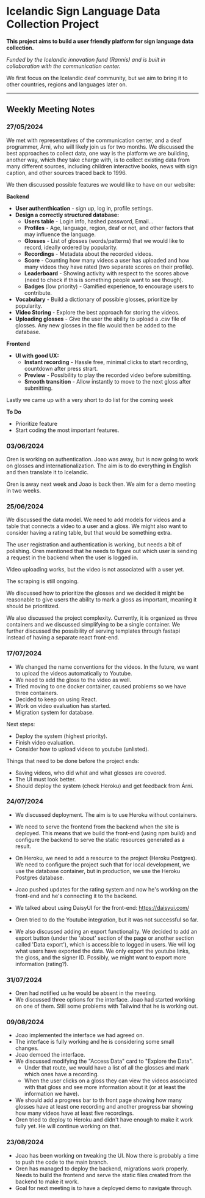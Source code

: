 # Icelandic Sign Language Data Collection Project

**This project aims to build a user friendly platform for sign language data collection.**

_Funded by the Icelandic innovation fund (Rannís) and is built in collaboration with the communication center._

We first focus on the Icelandic deaf community, but we aim to bring it to other countries, regions and languages later on.

---

## Weekly Meeting Notes

### 27/05/2024

We met with representatives of the communication center, and a deaf programmer, Árni, who will likely join us for two months. We discussed the best approaches to collect data, one way is the platform we are building, another way, which they take charge with, is to collect existing data from many different sources, including children interactive books, news with sign caption, and other sources traced back to 1996.

We then discussed possible features we would like to have on our website:

**Backend**

- **User authenthication** - sign up, log in, profile settings.
- **Design a correctly structured database:**
  - **Users table** - Login info, hashed password, Email...
  - **Profiles** - Age, language, region, deaf or not, and other factors that may influence the language.
  - **Glosses** - List of glosses (words/patterns) that we would like to record, ideally ordered by popularity.
  - **Recordings** - Metadata about the recorded videos.
  - **Score** - Counting how many videos a user has uploaded and how many videos they have rated (two separate scores on their profile).
  - **Leaderboard** - Showing activity with respect to the scores above (need to check if this is something people want to see though).
  - **Badges** (low priority) - Gamified experience, to encourage users to contribute.
- **Vocabulary** - Build a dictionary of possible glosses, prioritize by popularity.
- **Video Storing** - Explore the best approach for storing the videos.
- **Uploading glosses** - Give the user the ability to upload a .csv file of glosses. Any new glosses in the file would then be added to the database.

**Frontend**

- **UI with good UX:**
  - **Instant recording** - Hassle free, minimal clicks to start recording, countdown after press strart.
  - **Preview** - Possibility to play the recorded video before submitting.
  - **Smooth transition** - Allow instantly to move to the next gloss after submitting.

Lastly we came up with a very short to do list for the coming week

**To Do**

- Prioritize feature
- Start coding the most important features.

### 03/06/2024

Oren is working on authentication. Joao was away, but is now going to work on glosses and internationalization. The aim is to do everything in English and then translate it to Icelandic.

Oren is away next week and Joao is back then. We aim for a demo meeting in two weeks.

### 25/06/2024

We discussed the data model. We need to add models for videos and a table that connects a video to a user and a gloss. We might also want to consider having a rating table, but that would be something extra.

The user registration and authentication is working, but needs a bit of polishing. Oren mentioned that he needs to figure out which user is sending a request in the backend when the user is logged in.

Video uploading works, but the video is not associated with a user yet.

The scraping is still ongoing.

We discussed how to prioritize the glosses and we decided it might be reasonable to give users the ability to mark a gloss as important, meaning it should be prioritized.

We also discussed the project complexity. Currently, it is organized as three containers and we discussed simplifying to be a single container. We further discussed the possibility of serving templates through fastapi instead of having a separate react front-end.

### 17/07/2024

- We changed the name conventions for the videos. In the future, we want to upload the videos automatically to Youtube.
- We need to add the gloss to the video as well.
- Tried moving to one docker container, caused problems so we have three containers.
- Decided to keep on using React.
- Work on video evaluation has started.
- Migration system for database.

Next steps:
- Deploy the system (highest priority).
- Finish video evaluation.
- Consider how to upload videos to youtube (unlisted).

Things that need to be done before the project ends:
- Saving videos, who did what and what glosses are covered.
- The UI must look better.
- Should deploy the system (check Heroku) and get feedback from Árni.

### 24/07/2024

- We discussed deployment. The aim is to use Heroku without containers.
- We need to serve the frontend from the backend when the site is deployed. This means that we build the front-end (using npm build) and configure the backend to serve the static resources generated as a result.
- On Heroku, we need to add a resource to the project (Heroku Postgres). We need to configure the project such that for local development, we use the database container, but in production, we use the Heroku Postgres database.

- Joao pushed updates for the rating system and now he's working on the front-end and he's connecting it to the backend.
- We talked about using DaisyUI for the front-end: https://daisyui.com/
- Oren tried to do the Youtube integration, but it was not successful so far.
- We also discussed adding an export functionality. We decided to add an export button (under the 'about' section of the page or another section called 'Data export'), which is accessible to logged in users. We will log what users have exported the data. We only export the youtube links, the gloss, and the signer ID. Possibly, we might want to export more information (rating?).

### 31/07/2024

- Oren had notified us he would be absent in the meeting.
- We discussed three options for the interface. Joao had started working on one of them. Still some problems with Tailwind that he is working out.

### 09/08/2024

- Joao implemented the interface we had agreed on.
- The interface is fully working and he is considering some small changes.
- Joao demoed the interface.
- We discussed modifying the "Access Data" card to "Explore the Data".
  - Under that route, we would have a list of all the glosses and mark which ones have a recording.
  - When the user clicks on a gloss they can view the videos associated with that gloss and see more information about it (or at least the information we have).
- We should add a progress bar to th front page showing how many glosses have at least one recording and another progress bar showing how many videos have at least five recordings.
- Oren tried to deploy to Heroku and didn't have enough to make it work fully yet. He will continue working on that.

### 23/08/2024

- Joao has been working on tweaking the UI. Now there is probably a time to push the code to the main branch.
- Oren has managed to deploy the backend, migrations work properly. Needs to build the frontend and serve the static files created from the backend to make it work.
- Goal for next meeting is to have a deployed demo to navigate through.
